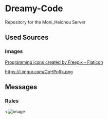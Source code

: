 # Dreamy-Code
Repository for the Moni_Heichou Server

## Used Sources

### Images
<a href="https://www.flaticon.com/free-icons/programming" title="programming icons">Programming icons created by Freepik - Flaticon</a>

https://i.imgur.com/CqHPqRk.png

## Messages

### Rules 

<![image](https://user-images.githubusercontent.com/103581896/165833109-93e7bf0e-5cf2-4bec-bc39-e028ed2c1b8a.png)
